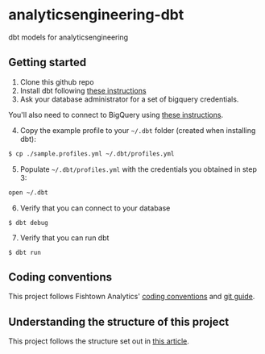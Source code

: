 # analyticsengineering-dbt

dbt models for analyticsengineering

## Getting started

1. Clone this github repo
2. Install dbt following [these instructions](https://docs.getdbt.com/docs/installation)
3. Ask your database administrator for a set of bigquery credentials.

You'll also need to connect to BigQuery using [these instructions](https://docs.getdbt.com/docs/profile-bigquery#section-oauth-authorization).

4. Copy the example profile to your `~/.dbt` folder (created when installing dbt):

```bash
$ cp ./sample.profiles.yml ~/.dbt/profiles.yml
```

5. Populate `~/.dbt/profiles.yml` with the credentials you obtained in step 3:

```bash
open ~/.dbt
```

6. Verify that you can connect to your database

```
$ dbt debug
```

7. Verify that you can run dbt

```
$ dbt run
```

## Coding conventions

This project follows Fishtown Analytics' [coding conventions](https://github.com/fishtown-analytics/corp/blob/master/dbt_coding_conventions.md) and [git guide](https://github.com/fishtown-analytics/corp/blob/master/git-guide.md).

## Understanding the structure of this project

This project follows the structure set out in [this article](https://discourse.getdbt.com/t/how-we-structure-our-dbt-projects/355).
